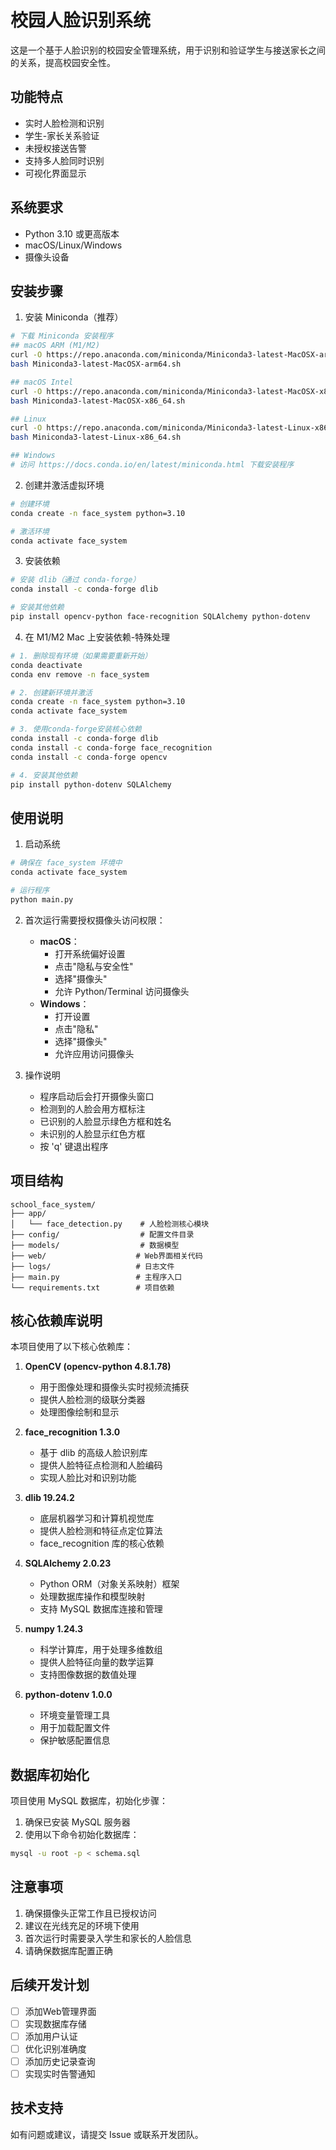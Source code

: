 # 校园人脸识别系统

这是一个基于人脸识别的校园安全管理系统，用于识别和验证学生与接送家长之间的关系，提高校园安全性。

## 功能特点

- 实时人脸检测和识别
- 学生-家长关系验证
- 未授权接送告警
- 支持多人脸同时识别
- 可视化界面显示

## 系统要求

- Python 3.10 或更高版本
- macOS/Linux/Windows
- 摄像头设备

## 安装步骤

1. 安装 Miniconda（推荐）
```bash
# 下载 Miniconda 安装程序
## macOS ARM (M1/M2)
curl -O https://repo.anaconda.com/miniconda/Miniconda3-latest-MacOSX-arm64.sh
bash Miniconda3-latest-MacOSX-arm64.sh

## macOS Intel
curl -O https://repo.anaconda.com/miniconda/Miniconda3-latest-MacOSX-x86_64.sh
bash Miniconda3-latest-MacOSX-x86_64.sh

## Linux
curl -O https://repo.anaconda.com/miniconda/Miniconda3-latest-Linux-x86_64.sh
bash Miniconda3-latest-Linux-x86_64.sh

## Windows
# 访问 https://docs.conda.io/en/latest/miniconda.html 下载安装程序
```

2. 创建并激活虚拟环境
```bash
# 创建环境
conda create -n face_system python=3.10

# 激活环境
conda activate face_system
```

3. 安装依赖
```bash
# 安装 dlib（通过 conda-forge）
conda install -c conda-forge dlib

# 安装其他依赖
pip install opencv-python face-recognition SQLAlchemy python-dotenv
```
4. 在 M1/M2 Mac 上安装依赖-特殊处理
```bash
# 1. 删除现有环境（如果需要重新开始）
conda deactivate
conda env remove -n face_system

# 2. 创建新环境并激活
conda create -n face_system python=3.10
conda activate face_system

# 3. 使用conda-forge安装核心依赖
conda install -c conda-forge dlib
conda install -c conda-forge face_recognition
conda install -c conda-forge opencv

# 4. 安装其他依赖
pip install python-dotenv SQLAlchemy
```

## 使用说明

1. 启动系统
```bash
# 确保在 face_system 环境中
conda activate face_system

# 运行程序
python main.py
```

2. 首次运行需要授权摄像头访问权限：
   - **macOS**：
     - 打开系统偏好设置
     - 点击"隐私与安全性"
     - 选择"摄像头"
     - 允许 Python/Terminal 访问摄像头
   - **Windows**：
     - 打开设置
     - 点击"隐私"
     - 选择"摄像头"
     - 允许应用访问摄像头

3. 操作说明
   - 程序启动后会打开摄像头窗口
   - 检测到的人脸会用方框标注
   - 已识别的人脸显示绿色方框和姓名
   - 未识别的人脸显示红色方框
   - 按 'q' 键退出程序

## 项目结构

```
school_face_system/
├── app/
│   └── face_detection.py    # 人脸检测核心模块
├── config/                  # 配置文件目录
├── models/                  # 数据模型
├── web/                    # Web界面相关代码
├── logs/                   # 日志文件
├── main.py                 # 主程序入口
└── requirements.txt        # 项目依赖
```

## 核心依赖库说明

本项目使用了以下核心依赖库：

1. **OpenCV (opencv-python 4.8.1.78)**
   - 用于图像处理和摄像头实时视频流捕获
   - 提供人脸检测的级联分类器
   - 处理图像绘制和显示

2. **face_recognition 1.3.0**
   - 基于 dlib 的高级人脸识别库
   - 提供人脸特征点检测和人脸编码
   - 实现人脸比对和识别功能

3. **dlib 19.24.2**
   - 底层机器学习和计算机视觉库
   - 提供人脸检测和特征点定位算法
   - face_recognition 库的核心依赖

4. **SQLAlchemy 2.0.23**
   - Python ORM（对象关系映射）框架
   - 处理数据库操作和模型映射
   - 支持 MySQL 数据库连接和管理

5. **numpy 1.24.3**
   - 科学计算库，用于处理多维数组
   - 提供人脸特征向量的数学运算
   - 支持图像数据的数值处理

6. **python-dotenv 1.0.0**
   - 环境变量管理工具
   - 用于加载配置文件
   - 保护敏感配置信息

## 数据库初始化

项目使用 MySQL 数据库，初始化步骤：

1. 确保已安装 MySQL 服务器
2. 使用以下命令初始化数据库：
```bash
mysql -u root -p < schema.sql
``` 


## 注意事项

1. 确保摄像头正常工作且已授权访问
2. 建议在光线充足的环境下使用
3. 首次运行时需要录入学生和家长的人脸信息
4. 请确保数据库配置正确

## 后续开发计划

- [ ] 添加Web管理界面
- [ ] 实现数据库存储
- [ ] 添加用户认证
- [ ] 优化识别准确度
- [ ] 添加历史记录查询
- [ ] 实现实时告警通知

## 技术支持

如有问题或建议，请提交 Issue 或联系开发团队。